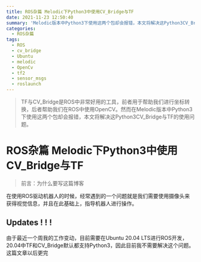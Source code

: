 ```yaml
---
title: ROS杂篇 Melodic下Python3中使用CV_Bridge与TF
date: 2021-11-23 12:50:40
summary: 'Melodic版本中Python3下使用这两个包却会报错，本文将解决这Python3CV_Bridge与TF的使用问题。'
categories:
  - ROS杂篇
tags:
  - ROS
  - cv_bridge
  - Ubuntu
  - melodic
  - OpenCv
  - tf2
  - sensor_msgs
  - roslaunch
---
```


>TF与CV_Bridge是ROS中非常好用的工具，前者用于帮助我们进行坐标转换，后者帮助我们在ROS中使用OpenCV。然而在Melodic版本中Python3下使用这两个包却会报错，本文将解决这Python3CV_Bridge与TF的使用问题。





<!-- more -->





# ROS杂篇 Melodic下Python3中使用CV_Bridge与TF

> 前言：为什么要写这篇博客

在使用ROS驱动机器人的时候，经常遇到的一个问题就是我们需要使用摄像头来获得视觉信息，并且在此基础上，指导机器人进行操作。



## Updates ! ! !

由于最近一个周我的工作变动，目前需要在Ubuntu 20.04 LTS进行ROS开发，20.04中TF和CV_Bridge默认都支持Python3，因此目前我不需要解决这个问题。这篇文章以后更完

